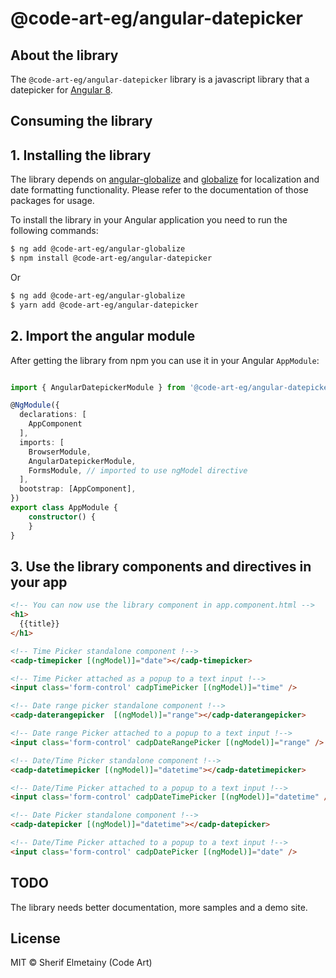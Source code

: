 # @code-art-eg/angular-datepicker

## About the library

The `@code-art-eg/angular-datepicker` library is a javascript library that a datepicker for [Angular 8](https://angular.io). 

## Consuming the library

## 1. Installing the library
The library depends on [angular-globalize](https://github.com/code-art-eg/angular-globalize) and [globalize](https://github.com/globalizejs/globalize) for localization and date formatting functionality. Please refer to the documentation of those packages for usage.

To install the library in your Angular application you need to run the following commands:

```bash
$ ng add @code-art-eg/angular-globalize
$ npm install @code-art-eg/angular-datepicker
```

Or

```bash
$ ng add @code-art-eg/angular-globalize
$ yarn add @code-art-eg/angular-datepicker
```

## 2. Import the angular module

After getting the library from npm you can use it in your Angular `AppModule`:

```typescript

import { AngularDatepickerModule } from '@code-art-eg/angular-datepicker';

@NgModule({
  declarations: [
    AppComponent
  ],
  imports: [
    BrowserModule,
    AngularDatepickerModule,
    FormsModule, // imported to use ngModel directive
  ],
  bootstrap: [AppComponent],
})
export class AppModule { 
    constructor() {
    }
}
```

## 3. Use the library components and directives in your app


```html
<!-- You can now use the library component in app.component.html -->
<h1>
  {{title}}
</h1>

<!-- Time Picker standalone component !-->
<cadp-timepicker [(ngModel)]="date"></cadp-timepicker>

<!-- Time Picker attached as a popup to a text input !-->
<input class='form-control' cadpTimePicker [(ngModel)]="time" />

<!-- Date range picker standalone component !-->
<cadp-daterangepicker  [(ngModel)]="range"></cadp-daterangepicker>

<!-- Date range Picker attached to a popup to a text input !-->
<input class='form-control' cadpDateRangePicker [(ngModel)]="range" />

<!-- Date/Time Picker standalone component !-->
<cadp-datetimepicker [(ngModel)]="datetime"></cadp-datetimepicker>

<!-- Date/Time Picker attached to a popup to a text input !-->
<input class='form-control' cadpDateTimePicker [(ngModel)]="datetime" />

<!-- Date Picker standalone component !-->
<cadp-datepicker [(ngModel)]="datetime"></cadp-datepicker>

<!-- Date/Time Picker attached to a popup to a text input !-->
<input class='form-control' cadpDatePicker [(ngModel)]="date" />
``` 

## TODO

The library needs better documentation, more samples and a demo site. 

## License

MIT © Sherif Elmetainy \(Code Art\)
